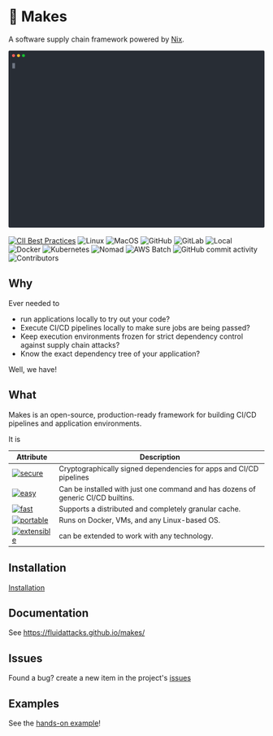 # 🦄 Makes

A software supply chain framework
powered by [Nix](https://nixos.org/).

![Makes demo](/docs/src/assets/demo.svg "Makes demo")

[![CII Best Practices](https://bestpractices.coreinfrastructure.org/projects/5703/badge)](https://bestpractices.coreinfrastructure.org/projects/5703)
![Linux](https://img.shields.io/badge/Linux-blue)
![MacOS](https://img.shields.io/badge/MacOS-blue)
![GitHub](https://img.shields.io/badge/GitHub-brightgreen)
![GitLab](https://img.shields.io/badge/GitLab-brightgreen)
![Local](https://img.shields.io/badge/Local-brightgreen)
![Docker](https://img.shields.io/badge/Docker-brightgreen)
![Kubernetes](https://img.shields.io/badge/Kubernetes-brightgreen)
![Nomad](https://img.shields.io/badge/Nomad-brightgreen)
![AWS Batch](https://img.shields.io/badge/AWS%20Batch-brightgreen)
![GitHub commit activity](https://img.shields.io/github/commit-activity/m/fluidattacks/makes?color=blueviolet&label=Commits&labelColor=blueviolet)
![Contributors](https://img.shields.io/github/contributors/fluidattacks/makes?color=blueviolet&label=Contributors&labelColor=blueviolet)

## Why

Ever needed to

- run applications locally
  to try out your code?
- Execute CI/CD pipelines locally
  to make sure jobs are being passed?
- Keep execution environments frozen
  for strict dependency control
  against supply chain attacks?
- Know the exact dependency tree of your application?

Well, we have!

## What

Makes is an open-source, production-ready framework
for building CI/CD pipelines
and application environments.

It is

| Attribute                                                                                         | Description                                                                      |
| ------------------------------------------------------------------------------------------------- | -------------------------------------------------------------------------------- |
| [<img src="https://img.shields.io/badge/attr-secure-brightgreen.svg" alt="secure">](#secure)      | Cryptographically signed dependencies for apps and CI/CD pipelines               |
| [<img src="https://img.shields.io/badge/attr-easy-orange.svg" alt="easy">](#easy)                 | Can be installed with just one command and has dozens of generic CI/CD builtins. |
| [<img src="https://img.shields.io/badge/attr-fast-blueviolet.svg" alt="fast">](#fast)             | Supports a distributed and completely granular cache.                            |
| [<img src="https://img.shields.io/badge/attr-portable-violet.svg" alt="portable">](#portable)     | Runs on Docker, VMs, and any Linux-based OS.                                     |
| [<img src="https://img.shields.io/badge/attr-extensible-blue.svg" alt="extensible">](#extensible) | can be extended to work with any technology.                                     |

## Installation

[Installation](https://fluidattacks.github.io/makes/#installation)

## Documentation

See https://fluidattacks.github.io/makes/

## Issues

Found a bug?
create a new item
in the project's [issues](https://github.com/fluidattacks/makes/issues)

## Examples

See the [hands-on example](https://github.com/fluidattacks/makes-example)!
